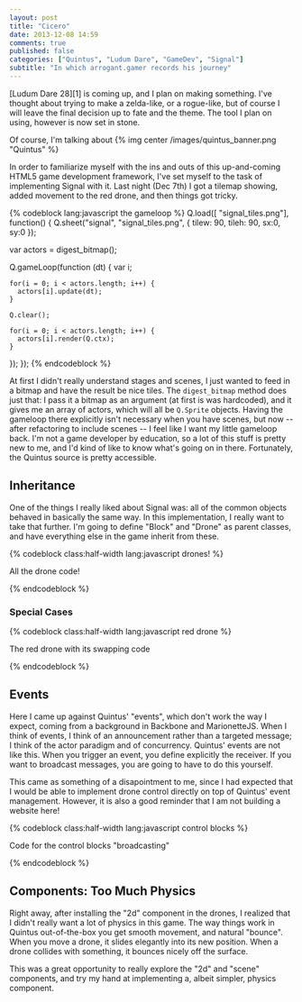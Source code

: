 ```yaml
---
layout: post
title: "Cicero"
date: 2013-12-08 14:59
comments: true
published: false
categories: ["Quintus", "Ludum Dare", "GameDev", "Signal"]
subtitle: "In which arrogant.gamer records his journey"
---
```


[Ludum Dare 28][1] is coming up, and I plan on making something. I've thought
about trying to make a zelda-like, or a rogue-like, but of course I will leave
the final decision up to fate and the theme. The tool I plan on using, however
is now set in stone.

<!-- more -->

Of course, I'm talking about
{% img center /images/quintus_banner.png "Quintus" %}

In order to familiarize myself with the ins and outs of this up-and-coming
HTML5 game development framework, I've set myself to the task of implementing
Signal with it. Last night (Dec 7th) I got a tilemap showing, added movement
to the red drone, and then things got tricky.

{% codeblock lang:javascript the gameloop %}
Q.load([ "signal_tiles.png"], function() {
  Q.sheet("signal", "signal_tiles.png", { tilew: 90, tileh: 90, sx:0, sy:0 });

  var actors = digest_bitmap();

  Q.gameLoop(function (dt) {
    var i;

    for(i = 0; i < actors.length; i++) {
      actors[i].update(dt);
    }

    Q.clear();

    for(i = 0; i < actors.length; i++) {
      actors[i].render(Q.ctx);
    }
  });
});
{% endcodeblock %}

At first I didn't really understand stages and scenes, I just wanted to feed
in a bitmap and have the result be nice tiles. The `digest_bitmap` method
does just that: I pass it a bitmap as an argument (at first is was hardcoded),
and it gives me an array of actors, which will all be `Q.Sprite` objects.
Having the gameloop there explicitly isn't necessary when you have scenes,
but now -- after refactoring to include scenes -- I feel like I want my little
gameloop back. I'm not a game developer by education, so a lot of this stuff
is pretty new to me, and I'd kind of like to know what's going on in there.
Fortunately, the Quintus source is pretty accessible.

## Inheritance

One of the things I really liked about Signal was: all of the common objects
behaved in basically the same way. In this implementation, I really want to
take that further. I'm going to define "Block" and "Drone" as parent classes,
and have everything else in the game inherit from these.

{% codeblock class:half-width lang:javascript drones! %}

All the drone code!

{% endcodeblock %}

### Special Cases

{% codeblock class:half-width lang:javascript red drone %}

The red drone with its swapping code

{% endcodeblock %}

## Events

Here I came up against Quintus' "events", which don't work the way I
expect, coming from a background in Backbone and MarionetteJS. When
I think of events, I think of an announcement rather than a targeted
message; I think of the actor paradigm and of concurrency. Quintus'
events are not like this. When you trigger an event, you define
explicitly the receiver. If you want to broadcast messages, you are
going to have to do this yourself.

This came as something of a disapointment to me, since I had expected that
I would be able to implement drone control directly on top of Quintus'
event management. However, it is also a good reminder that I am not
building a website here!

{% codeblock class:half-width lang:javascript control blocks %}

Code for the control blocks "broadcasting"

{% endcodeblock %}

## Components: Too Much Physics

Right away, after installing the "2d" component in the drones, I realized
that I didn't really want a lot of physics in this game. The way things
work in Quintus out-of-the-box you get smooth movement, and natural "bounce".
When you move a drone, it slides elegantly into its new position. When
a drone collides with something, it bounces nicely off the surface.

This was a great opportunity to really explore the "2d" and "scene" components,
and try my hand at implementing a, albeit simpler, physics component.

